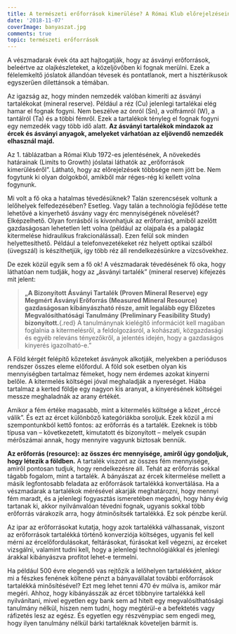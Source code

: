```yaml
---
title: A természeti erőforrások kimerülése? A Római Klub előrejelzéseinek kudarca
date: '2018-11-07'
coverImage: banyaszat.jpg
comments: true
topic: természeti erőforrások
---
```

A vészmadarak évek óta azt hajtogatják, hogy az ásványi erőforrások, beleértve az olajkészleteket, a közeljövőben ki fognak merülni. Ezek a félelemkeltő jóslatok állandóan tévesek és pontatlanok, mert a hisztérikusok egyszerűen dilettánsok a témában.

Az igazság az, hogy minden nemzedék valóban kimeríti az ásványi tartalékokat (mineral reserve). Például a réz (Cu) jelenlegi tartalékai elég hamar el fognak fogyni. Nem beszélve az ónról (Sn), a volfrámról (W), a tantálról (Ta) és a többi fémről. Ezek a tartalékok tényleg el fognak fogyni egy nemzedék vagy több idő alatt. **Az ásványi tartalékok mindazok az ércek és ásványi anyagok, amelyeket várhatóan az eljövendő nemzedék elhasznál majd.**

Az 1. táblázatban a Római Klub 1972-es jelentésének, A növekedés határainak (Limits to Growth) jóslatai láthatók az „erőforrások kimerüléséről”. Látható, hogy az előrejelzések többsége nem jött be. Nem fogytunk ki olyan dolgokból, amikből már réges-rég ki kellett volna fogynunk.

Mi volt a fő oka a hatalmas tévedésüknek? Talán szerencsések voltunk a lelőhelyek felfedezésében? Esetleg. Vagy talán a technológia fejlődése tette lehetővé a kinyerhető ásvány vagy érc mennyiségének növelését? Elképzelhető. Olyan forrásból is kivonhatjuk az erőforrást, amiből azelőtt gazdaságosan lehetetlen lett volna (például az olajpala és a palagáz kitermelése hidraulikus frakcionálással). Ezen felül sok minden helyettesíthető. Például a telefonvezetékeket réz helyett optikai szálból (üvegszál) is készíthetjük, így több réz áll rendelkezésünkre a vízcsövekhez.

De ezek közül egyik sem a fő ok! A vészmadarak tévedésének fő oka, hogy láthatóan nem tudják, hogy az „ásványi tartalék” (mineral reserve) kifejezés mit jelent:

>**„A Bizonyított Ásványi Tartalék (Proven Mineral Reserve) egy Megmért Ásványi Erőforrás (Measured Mineral Resource) gazdaságosan kibányászható része, amit legalább egy Előzetes Megvalósíthatósági Tanulmány (Preliminary Feasibility Study) bizonyított.**{.red} A tanulmánynak kielégítő információt kell magában foglalnia a kitermelésről, a feldolgozásról, a kohászati, közgazdasági és egyéb releváns tényezőkről, a jelentés idején, hogy a gazdaságos kinyerés igazolható-e.”


A Föld kérgét felépítő kőzeteket ásványok alkotják, melyekben a periódusos rendszer összes eleme előfordul. A föld sok esetben olyan kis mennyiségben tartalmaz fémeket, hogy nem érdemes azokat kinyerni belőle. A kitermelés költségei jóval meghaladják a nyereséget. Hiába tartalmaz a kerted földje egy nagyon kis aranyat, a kinyerésének költségei messze meghaladnák az arany értékét.

Amikor a fém értéke magasabb, mint a kitermelés költsége a kőzet „érccé válik”. És ezt az ércet különböző kategóriákba soroljuk. Ezek közül a mi szempontunkból kettő fontos: az erőforrás és a tartalék. Ezeknek is több típusa van – következetett, kimutatott és bizonyított – melyek csupán mérőszámai annak, hogy mennyire vagyunk biztosak bennük.

**Az erőforrás (resource): az összes érc mennyisége, amiről úgy gondoljuk, hogy létezik a földben.** A tartalék viszont az összes fém mennyisége, amiről pontosan tudjuk, hogy rendelkezésre áll. Tehát az erőforrás sokkal tágabb fogalom, mint a tartalék. A bányászat az ércek kitermelése mellett a másik legfontosabb feladata az erőforrások tartalékká konvertálása. Ha a vészmadarak a tartalékok mérésével akarják meghatározni, hogy mennyi fém maradt, és a jelenlegi fogyasztás ismeretében megadni, hogy hány évig tartanak ki, akkor nyilvánvalóan tévedni fognak, ugyanis sokkal több erőforrás várakozik arra, hogy átminősítsék tartalékká. Ez sok pénzbe kerül.

Az ipar az erőforrásokat kutatja, hogy azok tartalékká válhassanak, viszont az erőforrások tartalékká történő konverziója költséges, ugyanis fel kell mérni az ércelőfordulásokat, feltárásokat, fúrásokat kell végezni, az érceket vizsgálni, valamint tudni kell, hogy a jelenlegi technológiákkal és jelenlegi árakkal kibányászva profitot lehet-e termelni.

Ha például 500 évre elegendő vas rejtőzik a lelőhelyen tartalékként, akkor mi a fészkes fenének költene pénzt a bányavállalat további erőforrások tartalékká minősítésével? Ezt meg lehet tenni 470 év múlva is, amikor már megéri. Ahhoz, hogy kibányásszák az ércet többnyire tartalékká kell nyilvánítani, mivel egyetlen egy bank sem ad hitelt egy megvalósíthatósági tanulmány nélkül, hiszen nem tudni, hogy megtérül-e a befektetés vagy ráfizetés lesz az egész. És egyetlen egy részvénypiac sem engedi meg, hogy ilyen tanulmány nélkül bárki tartaléknak követeljen bármit is.
